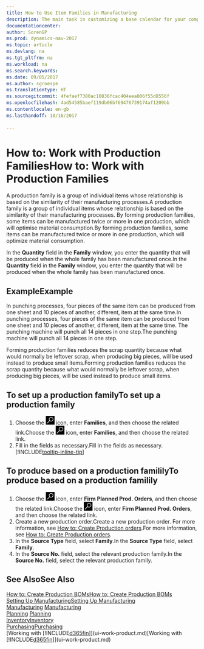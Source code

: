 ```yaml
---
title: How to Use Item Families in Manufacturing
description: The main task in customizing a base calendar for your company, or one of its business partners, is to enter any changes to working and nonworking day status.
documentationcenter: 
author: SorenGP
ms.prod: dynamics-nav-2017
ms.topic: article
ms.devlang: na
ms.tgt_pltfrm: na
ms.workload: na
ms.search.keywords: 
ms.date: 09/05/2017
ms.author: sgroespe
ms.translationtype: HT
ms.sourcegitcommit: 4fefaef7380ac10836fcac404eea006f55d8556f
ms.openlocfilehash: 4ad54585baef119db06bf69476739174af1209bb
ms.contentlocale: en-gb
ms.lasthandoff: 10/16/2017

---
```

# <a name="how-to-work-with-production-families"></a><span data-ttu-id="7b0d6-103">How to: Work with Production Families</span><span class="sxs-lookup"><span data-stu-id="7b0d6-103">How to: Work with Production Families</span></span>
<span data-ttu-id="7b0d6-104">A production family is a group of individual items whose relationship is based on the similarity of their manufacturing processes.</span><span class="sxs-lookup"><span data-stu-id="7b0d6-104">A production family is a group of individual items whose relationship is based on the similarity of their manufacturing processes.</span></span> <span data-ttu-id="7b0d6-105">By forming production families, some items can be manufactured twice or more in one production, which will optimise material consumption.</span><span class="sxs-lookup"><span data-stu-id="7b0d6-105">By forming production families, some items can be manufactured twice or more in one production, which will optimize material consumption.</span></span>

<span data-ttu-id="7b0d6-106">In the **Quantity** field in the **Family** window, you enter the quantity that will be produced when the whole family has been manufactured once.</span><span class="sxs-lookup"><span data-stu-id="7b0d6-106">In the **Quantity** field in the **Family** window, you enter the quantity that will be produced when the whole family has been manufactured once.</span></span>

## <a name="example"></a><span data-ttu-id="7b0d6-107">Example</span><span class="sxs-lookup"><span data-stu-id="7b0d6-107">Example</span></span>
<span data-ttu-id="7b0d6-108">In punching processes, four pieces of the same item can be produced from one sheet and 10 pieces of another, different, item at the same time.</span><span class="sxs-lookup"><span data-stu-id="7b0d6-108">In punching processes, four pieces of the same item can be produced from one sheet and 10 pieces of another, different, item at the same time.</span></span> <span data-ttu-id="7b0d6-109">The punching machine will punch all 14 pieces in one step.</span><span class="sxs-lookup"><span data-stu-id="7b0d6-109">The punching machine will punch all 14 pieces in one step.</span></span>

<span data-ttu-id="7b0d6-110">Forming production families reduces the scrap quantity because what would normally be leftover scrap, when producing big pieces, will be used instead to produce small items.</span><span class="sxs-lookup"><span data-stu-id="7b0d6-110">Forming production families reduces the scrap quantity because what would normally be leftover scrap, when producing big pieces, will be used instead to produce small items.</span></span>

## <a name="to-set-up-a-production-family"></a><span data-ttu-id="7b0d6-111">To set up a production family</span><span class="sxs-lookup"><span data-stu-id="7b0d6-111">To set up a production family</span></span>
1. <span data-ttu-id="7b0d6-112">Choose the ![Search for Page or Report](media/ui-search/search_small.png "Search for Page or Report icon") icon, enter **Families**, and then choose the related link.</span><span class="sxs-lookup"><span data-stu-id="7b0d6-112">Choose the ![Search for Page or Report](media/ui-search/search_small.png "Search for Page or Report icon") icon, enter **Families**, and then choose the related link.</span></span>
2. <span data-ttu-id="7b0d6-113">Fill in the fields as necessary.</span><span class="sxs-lookup"><span data-stu-id="7b0d6-113">Fill in the fields as necessary.</span></span> [!INCLUDE[tooltip-inline-tip](includes/tooltip-inline-tip_md.md)]

## <a name="to-produce-based-on-a-production-familily"></a><span data-ttu-id="7b0d6-114">To produce based on a production familily</span><span class="sxs-lookup"><span data-stu-id="7b0d6-114">To produce based on a production familily</span></span>
1. <span data-ttu-id="7b0d6-115">Choose the ![Search for Page or Report](media/ui-search/search_small.png "Search for Page or Report icon") icon, enter **Firm Planned Prod. Orders**, and then choose the related link.</span><span class="sxs-lookup"><span data-stu-id="7b0d6-115">Choose the ![Search for Page or Report](media/ui-search/search_small.png "Search for Page or Report icon") icon, enter **Firm Planned Prod. Orders**, and then choose the related link.</span></span>
2. <span data-ttu-id="7b0d6-116">Create a new production order.</span><span class="sxs-lookup"><span data-stu-id="7b0d6-116">Create a new production order.</span></span> <span data-ttu-id="7b0d6-117">For more information, see [How to: Create Production orders](production-how-to-create-production-orders.md).</span><span class="sxs-lookup"><span data-stu-id="7b0d6-117">For more information, see [How to: Create Production orders](production-how-to-create-production-orders.md).</span></span>
3. <span data-ttu-id="7b0d6-118">In the **Source Type** field, select **Family**.</span><span class="sxs-lookup"><span data-stu-id="7b0d6-118">In the **Source Type** field, select **Family**.</span></span>  
4. <span data-ttu-id="7b0d6-119">In the **Source No.** field, select the relevant production family.</span><span class="sxs-lookup"><span data-stu-id="7b0d6-119">In the **Source No.** field, select the relevant production family.</span></span>

## <a name="see-also"></a><span data-ttu-id="7b0d6-120">See Also</span><span class="sxs-lookup"><span data-stu-id="7b0d6-120">See Also</span></span>
[<span data-ttu-id="7b0d6-121">How to: Create Production BOMs</span><span class="sxs-lookup"><span data-stu-id="7b0d6-121">How to: Create Production BOMs</span></span>](production-how-to-create-production-boms.md)  
[<span data-ttu-id="7b0d6-122">Setting Up Manufacturing</span><span class="sxs-lookup"><span data-stu-id="7b0d6-122">Setting Up Manufacturing</span></span>](production-configure-production-processes.md)  
<span data-ttu-id="7b0d6-123">[Manufacturing](production-manage-manufacturing.md)  </span><span class="sxs-lookup"><span data-stu-id="7b0d6-123">[Manufacturing](production-manage-manufacturing.md)  </span></span>  
<span data-ttu-id="7b0d6-124">[Planning](production-planning.md) </span><span class="sxs-lookup"><span data-stu-id="7b0d6-124">[Planning](production-planning.md) </span></span>  
[<span data-ttu-id="7b0d6-125">Inventory</span><span class="sxs-lookup"><span data-stu-id="7b0d6-125">Inventory</span></span>](inventory-manage-inventory.md)  
[<span data-ttu-id="7b0d6-126">Purchasing</span><span class="sxs-lookup"><span data-stu-id="7b0d6-126">Purchasing</span></span>](purchasing-manage-purchasing.md)  
<span data-ttu-id="7b0d6-127">[Working with [!INCLUDE[d365fin](includes/d365fin_md.md)]](ui-work-product.md)</span><span class="sxs-lookup"><span data-stu-id="7b0d6-127">[Working with [!INCLUDE[d365fin](includes/d365fin_md.md)]](ui-work-product.md)</span></span>

